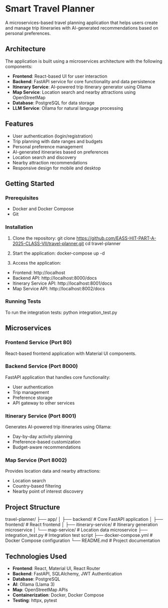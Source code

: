 # Smart Travel Planner

A microservices-based travel planning application that helps users create and manage trip itineraries with AI-generated recommendations based on personal preferences.

## Architecture

The application is built using a microservices architecture with the following components:

- **Frontend**: React-based UI for user interaction
- **Backend**: FastAPI service for core functionality and data persistence
- **Itinerary Service**: AI-powered trip itinerary generator using Ollama
- **Map Service**: Location search and nearby attractions using OpenStreetMap
- **Database**: PostgreSQL for data storage
- **LLM Service**: Ollama for natural language processing

## Features

- User authentication (login/registration)
- Trip planning with date ranges and budgets
- Personal preference management
- AI-generated itineraries based on preferences
- Location search and discovery
- Nearby attraction recommendations
- Responsive design for mobile and desktop

## Getting Started

### Prerequisites

- Docker and Docker Compose
- Git

### Installation

1. Clone the repository:
   git clone https://github.com/EASS-HIT-PART-A-2025-CLASS-VII/travel-planner.git
   cd travel-planner

2. Start the application:
   docker-compose up -d

3. Access the application:

- Frontend: http://localhost
- Backend API: http://localhost:8000/docs
- Itinerary Service API: http://localhost:8001/docs
- Map Service API: http://localhost:8002/docs

### Running Tests

To run the integration tests:
python integration_test.py

## Microservices

### Frontend Service (Port 80)

React-based frontend application with Material UI components.

### Backend Service (Port 8000)

FastAPI application that handles core functionality:

- User authentication
- Trip management
- Preference storage
- API gateway to other services

### Itinerary Service (Port 8001)

Generates AI-powered trip itineraries using Ollama:

- Day-by-day activity planning
- Preference-based customization
- Budget-aware recommendations

### Map Service (Port 8002)

Provides location data and nearby attractions:

- Location search
- Country-based filtering
- Nearby point of interest discovery

## Project Structure

travel-planner/
├── app/
│ ├── backend/ # Core FastAPI application
│ ├── frontend/ # React frontend
│ ├── itinerary-service/ # Itinerary generation microservice
│ └── map-service/ # Location data microservice
├── integration_test.py # Integration test script
├── docker-compose.yml # Docker Compose configuration
└── README.md # Project documentation

## Technologies Used

- **Frontend**: React, Material UI, React Router
- **Backend**: FastAPI, SQLAlchemy, JWT Authentication
- **Database**: PostgreSQL
- **AI**: Ollama (Llama 3)
- **Map**: OpenStreetMap APIs
- **Containerization**: Docker, Docker Compose
- **Testing**: httpx, pytest
